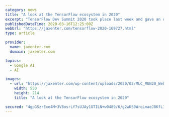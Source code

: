```yaml
---
category: news
title: "A look at the TensorFlow ecosystem in 2020"
excerpt: "TensorFlow Dev Summit 2020 took place last week and gave an overview of everything that’s been going on in the world of the machine learning library. While we have been covering TensorFlow, TensorFlow.js, and the recently open sourced TensorFlow Quantum, you may not yet have heard of TF Hub, TFX or TF Lite, so let’s see what they are all about."
publishedDateTime: 2020-03-16T12:25:00Z
webUrl: "https://jaxenter.com/tensorflow-2020-169727.html"
type: article

provider:
  name: jaxenter.com
  domain: jaxenter.com

topics:
  - Google AI
  - AI

images:
  - url: "https://jaxenter.com/wp-content/uploads/2020/02/MLC_MUN20_Webbanner_Smartblock_550x214_56305_v1.jpg"
    width: 550
    height: 214
    title: "A look at the TensorFlow ecosystem in 2020"

secured: "4gpGSzrExe4M+3VBosrLY7sUJAy1GTILN+w0489/6/g2wKS0WrqLmaeJ8KfL1NcNEwjTAlDFhYtB+9jNEEjkVIK97CR8qMpnlLVkFAS6tlNnL4htXTigeusueWWkNNQgCbuqvUUjHsqlHQjEfZBFbTq5rO/8L3A+O0lUhCfxvzzhAvopROJEApMP2INzBIz6Oi7403IrhlOH2ZjKLTC+hJ9arsG4TVSXc6z1Ql+rglxTNkIa0M24R6k937mu/djr1alnogzmUUaGoKqVgR/VeCk7FoGBR4JrfoleWlyIL/+LXAwllOyODBC9Vkrx1gun;HGHzFjR/CN9zg5h4suWxrA=="
---
```


